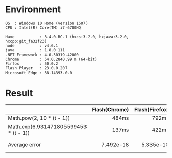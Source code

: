 # Environment

```
OS  : Windows 10 Home (version 1607)
CPU : Intel(R) Core(TM) i7-6700HQ

Haxe           : 3.4.0-RC.1 (hxcs:3.2.0, hxjava:3.2.0, hxcpp:git_fa32f23)
node           : v4.6.1
java           : 1.8.0_111
.NET Framework : 4.0.30319.42000
Chrome         : 54.0.2840.99 m (64-bit)
Firfox         : 50.0.2
Flash Player   : 23.0.0.207
Microsoft Edge : 38.14393.0.0
```

# Result
|   | Flash(Chrome) | Flash(Firefox) | JavaScript(Node) | JavaScript(Chrome)| JavaScript(Firefox)  | JavaScript(Edge) | C# | Java | C++ | Neko |
|:--|--:|--:|--:|--:|--:|--:|--:|--:|--:|--:|
|Math.pow(2, 10 * (t - 1))|484ms|792ms|887ms|870ms|504ms|2326ms|406ms|792ms|513ms|2139ms|
|Math.exp(6.931471805599453 * (t - 1))|137ms|422ms|86ms|199ms|313ms|1983ms|197ms|623ms|131ms|1739ms|
|Average error|7.492e-18|5.335e-18|1.375e-17|8.102e-18|8.095e-18|7.504e-18|7.492e-18|7.480e-18|7.486e-18|7.486e-18|
